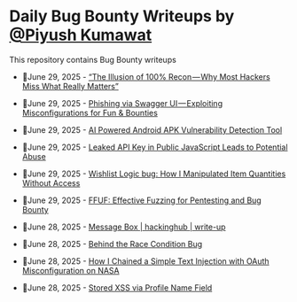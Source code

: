 # Daily Bug Bounty Writeups by [@Piyush Kumawat](https://twitter.com/piyush_supiy) 
This repository contains Bug Bounty writeups

<!-- BLOG-POST-LIST:START -->
 - 💯June 29, 2025 - [“The Illusion of 100% Recon — Why Most Hackers Miss What Really Matters”](https://su6osec.medium.com/the-illusion-of-100-recon-why-most-hackers-miss-what-really-matters-3e832da2ae02?source=rss------bug_bounty-5) 

 - 💯June 29, 2025 - [Phishing via Swagger UI — Exploiting Misconfigurations for Fun &amp; Bounties](https://medium.com/@tsxninja2004/phishing-via-swagger-ui-exploiting-misconfigurations-for-fun-bounties-5442f26a7b81?source=rss------bug_bounty-5) 

 - 💯June 29, 2025 - [AI Powered Android APK Vulnerability Detection Tool](https://medium.com/ai-apocalypse/ai-powered-android-apk-vulnerability-detection-tool-b371aaee3552?source=rss------bug_bounty-5) 

 - 💯June 29, 2025 - [Leaked API Key in Public JavaScript Leads to Potential Abuse](https://medium.com/@aashifm/leaked-api-key-in-public-javascript-leads-to-potential-abuse-e2f255ee0ee5?source=rss------bug_bounty-5) 

 - 💯June 29, 2025 - [Wishlist Logic bug: How I Manipulated Item Quantities Without Access](https://nanashi0.medium.com/wishlist-logic-bug-how-i-manipulated-item-quantities-without-access-2ebf5aec1971?source=rss------bug_bounty-5) 

 - 💯June 29, 2025 - [FFUF: Effective Fuzzing for Pentesting and Bug Bounty](https://medium.com/@jpablo13/ffuf-effective-fuzzing-for-pentesting-and-bug-bounty-5225c4d3c56b?source=rss------bug_bounty-5) 

 - 💯June 28, 2025 - [Message Box | hackinghub | write-up](https://medium.com/@sari.mmusab/message-box-hackinghub-write-up-f127bb87299c?source=rss------bug_bounty-5) 

 - 💯June 28, 2025 - [Behind the Race Condition Bug](https://nanashi0.medium.com/behind-the-race-condition-bug-ab21bd27240b?source=rss------bug_bounty-5) 

 - 💯June 28, 2025 - [How I Chained a Simple Text Injection with OAuth Misconfiguration on NASA](https://insomnia-x.medium.com/how-i-chained-a-simple-text-injection-with-oauth-misconfiguration-on-nasa-497223652bde?source=rss------bug_bounty-5) 

 - 💯June 28, 2025 - [Stored XSS via Profile Name Field](https://markazgasimov.medium.com/stored-xss-via-profile-name-field-4235fd476617?source=rss------bug_bounty-5) 
<!-- BLOG-POST-LIST:END -->
